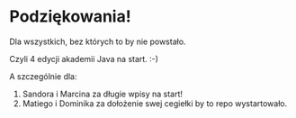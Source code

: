 # Podziękowania!

Dla wszystkich, bez których to by nie powstało.

Czyli 4 edycji akademii Java na start. :-)

A szczególnie dla:

1. Sandora i Marcina za długie wpisy na start!
2. Matiego i Dominika za dołożenie swej cegiełki by to repo wystartowało. 
